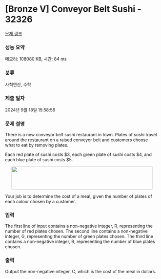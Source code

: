 # [Bronze V] Conveyor Belt Sushi - 32326 

[문제 링크](https://www.acmicpc.net/problem/32326) 

### 성능 요약

메모리: 108080 KB, 시간: 84 ms

### 분류

사칙연산, 수학

### 제출 일자

2024년 9월 18일 15:58:56

### 문제 설명

<p>There is a new conveyor belt sushi restaurant in town. Plates of sushi travel around the restaurant on a raised conveyor belt and customers choose what to eat by removing plates.</p>

<p>Each red plate of sushi costs <span>$</span>3, each green plate of sushi costs <span>$</span>4, and each blue plate of sushi costs <span>$</span>5.</p>

<p style="text-align: center;"><img alt="" src="https://upload.acmicpc.net/77e6d02a-8f8b-43c9-85e4-4a497f89ba40/-/preview/" style="width: 462px; height: 75px;"></p>

<p>Your job is to determine the cost of a meal, given the number of plates of each colour chosen by a customer.</p>

### 입력 

 <p>The first line of input contains a non-negative integer, R, representing the number of red plates chosen. The second line contains a non-negative integer, G, representing the number of green plates chosen. The third line contains a non-negative integer, B, representing the number of blue plates chosen.</p>

### 출력 

 <p>Output the non-negative integer, C, which is the cost of the meal in dollars.</p>

